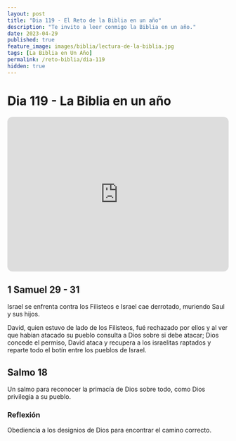 ```yaml
---
layout: post
title: "Dia 119 - El Reto de la Biblia en un año"
description: "Te invito a leer conmigo la Biblia en un año."
date: 2023-04-29
published: true
feature_image: images/biblia/lectura-de-la-biblia.jpg
tags: [La Biblia en Un Año]
permalink: /reto-biblia/dia-119
hidden: true
---
```


# Dia 119 - La Biblia en un año
<iframe style="border-radius:12px" src="https://open.spotify.com/embed/episode/4VupKdeiksZIWH8chdqCiw?utm_source=generator" width="100%" height="352" frameBorder="0" allowfullscreen="" allow="autoplay; clipboard-write; encrypted-media; fullscreen; picture-in-picture" loading="lazy"></iframe>

## 1 Samuel 29 - 31
Israel se enfrenta contra los Filisteos e Israel cae derrotado, muriendo Saul y sus hijos.

David, quien estuvo de lado de los Filisteos, fué rechazado por ellos y al ver que habian atacado su pueblo consulta a Dios sobre si debe atacar; Dios concede el permiso, David ataca y recupera a los israelitas raptados y reparte todo el botín entre los pueblos de Israel.

## Salmo 18 
Un salmo para reconocer la primacía de Dios sobre todo, como Dios privilegia a su pueblo.

### Reflexión  
Obediencia a los designios de Dios para encontrar el camino correcto.
